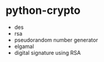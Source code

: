 # python-crypto

- des
- rsa
- pseudorandom number generator
- elgamal
- digital signature using RSA
